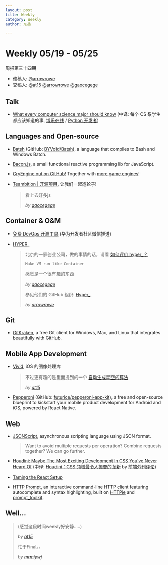 ```yaml
---
layout: post
title: Weekly
category: Weekly
author: 东岳

---
```


# Weekly 05/19 - 05/25

周报第三十四期

- 催稿人:
  [@arrowrowe][mie]
- 交稿人:
  [@at15][at15]
  [@arrowrowe][mie]
  [@gaocegege][cece]

[at15]: https://github.com/at15
[mie]: https://github.com/arrowrowe
[cece]: https://github.com/gaocegege
[ivan]: https://github.com/mrmiywj


## Talk

- [What every computer science major should know](http://matt.might.net/articles/what-cs-majors-should-know/) (中译: 每个 CS 系学生都应该知道的事, [博乐在线](http://blog.jobbole.com/101168/) / [Python 开发者](http://mp.weixin.qq.com/s?__biz=MzA4MjEyNTA5Mw==&mid=2652563679&idx=1&sn=72be4da3331d2e9a399fe25e3f4727f2))


## Languages and Open-source

- [Batsh](http://batsh.org/) (GitHub: [BYVoid/Batsh](https://github.com/BYVoid/Batsh)), a language that compiles to Bash and Windows Batch.
- [Bacon.js](https://github.com/baconjs/bacon.js), a small functional reactive programming lib for JavaScript.
- [CryEngine out on GitHub!](https://github.com/CRYTEK-CRYENGINE/CRYENGINE) Together with [more game engines](https://github.com/showcases/game-engines)!
- [Teambition | 开源项目](https://www.teambition.com/zh/developer/open-source), 让我们一起造轮子!

  > 看上去好多js
  >
  > _by [gaocegege][cece]_


## Container & O&M

- [免费 DevOps 开源工具](http://mp.weixin.qq.com/s?__biz=MzA3NTMyOTAwMQ==&mid=2650229686&idx=1&sn=90ccbc527bcfb56fab960d7aeafab8f0) (华为开发者社区微信推送)
- [HYPER_](https://www.hyper.sh/)

  > 北京的一家创业公司，做的事情的话，请看 [如何评价 hyper_？](https://www.zhihu.com/question/35412725/answer/101715150)
  > ```
  > Make VM run like Container
  > ```
  > 感觉是一个很有趣的东西
  >
  > _by [gaocegege][cece]_
  >
  > 参见他们的 GitHub 组织: [Hyper_](https://github.com/hyperhq).
  >
  > _by [arrowrowe][mie]_


## Git

- [GitKraken](https://github.com/integrations/gitkraken), a free Git client for Windows, Mac, and Linux that integrates beautifully with GitHub.


## Mobile App Development

- [Vivid](https://github.com/YuAo/Vivid), iOS 的图像处理库

  > 不过更有趣的是里面提到的一个 [自动生成星空的算法](https://www.shadertoy.com/view/XlfGRj)
  >
  > _by [at15][at15]_

- [Pepperoni](http://getpepperoni.com/) (GitHub: [futurice/pepperoni-app-kit](https://github.com/futurice/pepperoni-app-kit)), a free and open-source blueprint to kickstart your mobile product development for Android and iOS, powered by React Native.


## Web

- [JSONScript](http://www.json-script.com/), asynchronous scripting language using JSON format.

  > Want to avoid multiple requests per operation? Combine requests together? We can go further.

- [Houdini: Maybe The Most Exciting Development In CSS You’ve Never Heard Of](https://www.smashingmagazine.com/2016/03/houdini-maybe-the-most-exciting-development-in-css-youve-never-heard-of/) (中译: [Houdini：CSS 领域最令人振奋的革新](http://qianduan.guru/2016/05/20/houdini/) by [前端外刊评论](http://qianduan.guru/))
- [Taming the React Setup](http://developer.telerik.com/featured/taming-react-setup/)
- [HTTP Prompt](https://github.com/eliangcs/http-prompt), an interactive command-line HTTP client featuring autocomplete and syntax highlighting, built on [HTTPie](https://github.com/jkbrzt/httpie) and [prompt_toolkit](https://github.com/jonathanslenders/python-prompt-toolkit).


## Well...

> (感觉这段时间weekly好安静.....)
>
> _by [at15][at15]_
>
> 忙于Final。。
>
> _by [mrmiywj][ivan]_
